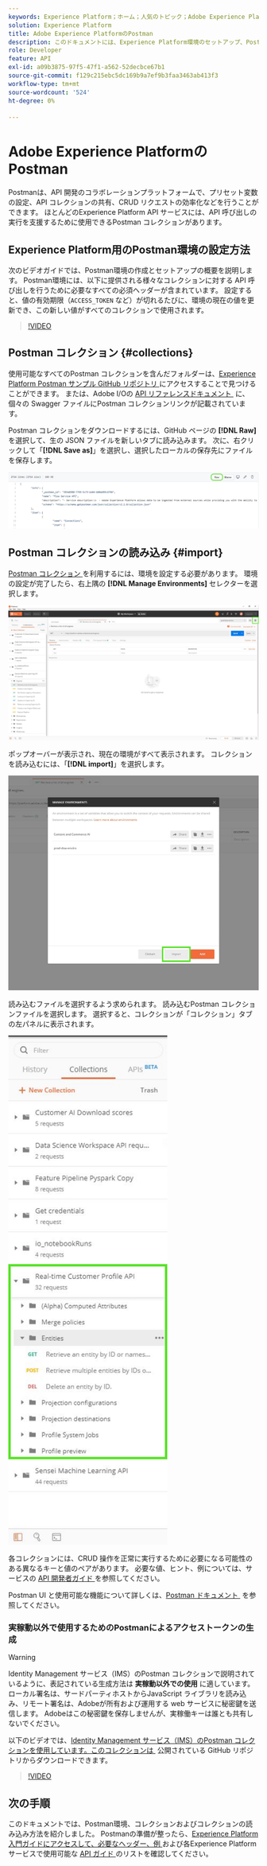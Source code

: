 ```yaml
---
keywords: Experience Platform；ホーム；人気のトピック；Adobe Experience Platform;api ガイド；platform api ガイド；platform の概要；開発者ガイド
solution: Experience Platform
title: Adobe Experience PlatformのPostman
description: このドキュメントには、Experience Platform環境のセットアップ、Postman コレクションのインポート、および各Postman サービスで使用可能なコレクションのリストを概要を示す手順が含まれています。
role: Developer
feature: API
exl-id: a09b3875-97f5-47f1-a562-52decbce67b1
source-git-commit: f129c215ebc5dc169b9a7ef9b3faa3463ab413f3
workflow-type: tm+mt
source-wordcount: '524'
ht-degree: 0%

---
```


# Adobe Experience PlatformのPostman

Postmanは、API 開発のコラボレーションプラットフォームで、プリセット変数の設定、API コレクションの共有、CRUD リクエストの効率化などを行うことができます。 ほとんどのExperience Platform API サービスには、API 呼び出しの実行を支援するために使用できるPostman コレクションがあります。

## Experience Platform用のPostman環境の設定方法

次のビデオガイドでは、Postman環境の作成とセットアップの概要を説明します。 Postman環境には、以下に提供される様々なコレクションに対する API 呼び出しを行うために必要なすべての必須ヘッダーが含まれています。 設定すると、値の有効期限（`ACCESS_TOKEN` など）が切れるたびに、環境の現在の値を更新でき、この新しい値がすべてのコレクションで使用されます。

>[!VIDEO](https://video.tv.adobe.com/v/31656?captions=jpn)

## Postman コレクション {#collections}

使用可能なすべてのPostman コレクションを含んだフォルダーは、[Experience Platform Postman サンプル GitHub リポジトリ &#x200B;](https://github.com/adobe/experience-platform-postman-samples/tree/master/apis/experience-platform) にアクセスすることで見つけることができます。 または、Adobe I/Oの [API リファレンスドキュメント &#x200B;](https://www.adobe.com/go/platform-api-reference-en) に、個々の Swagger ファイルにPostman コレクションリンクが記載されています。

Postman コレクションをダウンロードするには、GitHub ページの **[!DNL Raw]** を選択して、生の JSON ファイルを新しいタブに読み込みます。 次に、右クリックして「**[!DNL Save as]**」を選択し、選択したローカルの保存先にファイルを保存します。

![&#x200B; 生の JSON](./images/api-guide/raw-collection.PNG)

## Postman コレクションの読み込み {#import}

[Postman コレクション &#x200B;](#collections) を利用するには、環境を設定する必要があります。 環境の設定が完了したら、右上隅の **[!DNL Manage Environments]** セレクターを選択します。

![&#x200B; 環境セレクターを管理 &#x200B;](./images/api-guide/environment-selector.png)

ポップオーバーが表示され、現在の環境がすべて表示されます。 コレクションを読み込むには、「**[!DNL import]**」を選択します。

![&#x200B; 読み込みボタン &#x200B;](./images/api-guide/import-collection.png)

読み込むファイルを選択するよう求められます。 読み込むPostman コレクションファイルを選択します。 選択すると、コレクションが「コレクション」タブの左パネルに表示されます。

![&#x200B; 入力されたコレクション &#x200B;](./images/api-guide/imported-collection.png)

各コレクションには、CRUD 操作を正常に実行するために必要になる可能性のある異なるキーと値のペアがあります。 必要な値、ヒント、例については、サービスの [API 開発者ガイド &#x200B;](api-guide.md#api-guides) を参照してください。

Postman UI と使用可能な機能について詳しくは、[Postman ドキュメント &#x200B;](https://learning.postman.com/docs/getting-started/navigating-postman/) を参照してください。

### 実稼動以外で使用するためのPostmanによるアクセストークンの生成

>[!WARNING]
>
>Identity Management サービス（IMS）のPostman コレクションで説明されているように、表記されている生成方法は **実稼動以外での使用** に適しています。 ローカル署名は、サードパーティホストからJavaScript ライブラリを読み込み、リモート署名は、Adobeが所有および運用する web サービスに秘密鍵を送信します。 Adobeはこの秘密鍵を保存しませんが、実稼働キーは誰とも共有しないでください。

以下のビデオでは、[Identity Management サービス（IMS）のPostman コレクションを使用しています。このコレクションは &#x200B;](https://github.com/adobe/experience-platform-postman-samples/blob/master/apis/ims/Identity%20Management%20Service.postman_collection.json) 公開されている GitHub リポジトリからダウンロードできます。

>[!VIDEO](https://video.tv.adobe.com/v/34080/?quality=12&learn=on&captions=jpn)

## 次の手順

このドキュメントでは、Postman環境、コレクションおよびコレクションの読み込み方法を紹介しました。 Postmanの準備が整ったら、[Experience Platform入門ガイドにアクセスして、必要なヘッダー、例 &#x200B;](api-guide.md) および各Experience Platform サービスで使用可能な [API ガイド &#x200B;](api-guide.md#api-guides) のリストを確認してください。

